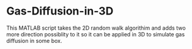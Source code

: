 # Gas-Diffusion-in-3D

This MATLAB script takes the 2D random walk algorithim and adds two more direction possiblity to it so it can be applied in 3D to simulate gas diffusion in some box.
